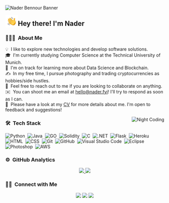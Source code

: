 ![Nader Bennour Banner](https://raw.githubusercontent.com/naderbennour/naderbennour/master/helpers/Nader%20Bennour%20Banner.png)

<img alt="Night Coding" src="./helpers/Hand%20Wave.gif" width='40' align="left"/><h2>Hey there! I'm Nader</h2>

<!-- ## 👋 &nbsp;Hey there! I'm Nader -->

### 👨🏻‍💻 &nbsp;About Me

💡 &nbsp;I like to explore new technologies and develop software solutions.\
🎓 &nbsp;I'm currently studying Computer Science at the Technical University of Munich.\
🌱 &nbsp;I'm on track for learning more about Data Science and Blockchain.\
✍️ &nbsp;In my free time, I pursue photography and trading cryptocurrencies as hobbies/side hustles.\
💬 &nbsp;Feel free to reach out to me if you are looking to collaborate on anything.\
✉️ &nbsp;You can shoot me an email at hello@nader.fyi! I'll try to respond as soon as I can.\
📄 &nbsp;Please have a look at my [CV](https://nader.fyi) for more details about me. I'm open to feedback and suggestions!

<img alt="Night Coding" src="https://raw.githubusercontent.com/naderbennour/naderbennour/master/helpers/Night-Coding.gif" align="right"/>

### 🛠 &nbsp;Tech Stack

![Python](https://img.shields.io/badge/-Python-05122A?style=flat&logo=python)&nbsp;
![Java](https://img.shields.io/badge/-Java-05122A?style=flat&logo=Java&logoColor=white)&nbsp;
![GO](https://img.shields.io/badge/-go-05122A?style=flat&logo=go)&nbsp;
![Solidity](https://img.shields.io/badge/-Solidity-05122A?style=flat&logo=solidity)&nbsp;
![C](https://img.shields.io/badge/-C-05122A?style=flat&logo=C&logoColor=A8B9CC)&nbsp;
![.NET](https://img.shields.io/badge/-.net-05122A?style=flat&logo=.net)&nbsp;
![Flask](https://img.shields.io/badge/-Flask-05122A?style=flat&logo=flask)&nbsp;
![Heroku](https://img.shields.io/badge/-heroku-05122A?style=flat&logo=heroku)&nbsp;
![HTML](https://img.shields.io/badge/-HTML-05122A?style=flat&logo=HTML5)&nbsp;
![CSS](https://img.shields.io/badge/-CSS-05122A?style=flat&logo=CSS3&logoColor=1572B6)&nbsp;
![Git](https://img.shields.io/badge/-Git-05122A?style=flat&logo=git)&nbsp;
![GitHub](https://img.shields.io/badge/-GitHub-05122A?style=flat&logo=github)&nbsp;
![Visual Studio Code](https://img.shields.io/badge/-Visual%20Studio%20Code-05122A?style=flat&logo=visual-studio-code&logoColor=007ACC)&nbsp;
![Eclipse](https://img.shields.io/badge/-Eclipse-05122A?style=flat&logo=eclipse-ide&logoColor=white)&nbsp;
![Photoshop](https://img.shields.io/badge/-Photoshop-05122A?style=flat&logo=adobe-photoshop)&nbsp;
![AWS](https://img.shields.io/badge/AWS-232F3E?style=flat&logo=amazon-aws)&nbsp;



### ⚙️ &nbsp;GitHub Analytics

<p align="center">
<a href="https://github.com/naderbennour">
  <img height="180em" src="https://github-readme-stats-eight-theta.vercel.app/api?username=naderbennour&show_icons=true&theme=algolia&include_all_commits=true&count_private=true"/>
  <img height="180em" src="https://github-readme-stats-eight-theta.vercel.app/api/top-langs/?username=naderbennour&layout=compact&langs_count=8&theme=algolia"/>
</a>
</p>

### 🤝🏻 &nbsp;Connect with Me

<p align="center">
<a href="https://nader.fyi"><img src="https://img.shields.io/badge/-nader.fyi-3423A6?style=flat&logo=Google-Chrome&logoColor=white"/></a>
<a href="https://linkedin.com/in/naderbennour"><img src="https://img.shields.io/badge/-Nader%20Bennour-0077B5?style=flat&logo=Linkedin&logoColor=white"/></a>
<a href="mailto:hello@nader.fyi"><img src="https://img.shields.io/badge/-hello@nader.fyi-D14836?style=flat&logo=Gmail&logoColor=white"/></a>
</p>
